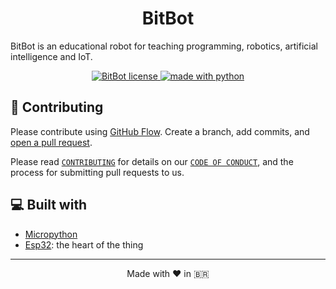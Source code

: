 <h1 align="center">
  BitBot
</h1>

BitBot is an educational robot for teaching programming, robotics, artificial intelligence and IoT.

<p align="center">
<a href="https://github.com/jorgemaciel/BitBot/blob/main/LICENSE" target="blank">
<img src="https://img.shields.io/badge/License-MIT-yellow.svg" alt="BitBot license" />
</a>
<a href="https://www.python.org/" target="blank">
<img src="https://img.shields.io/badge/Made%20with-Python-1f425f.svg" alt="made with python" />
</a>
</p>


## 🍰 Contributing

Please contribute using [GitHub Flow](https://guides.github.com/introduction/flow). Create a branch, add commits, and [open a pull request](https://github.com/jorgemaciel/BitBot/compare).

Please read [`CONTRIBUTING`](CONTRIBUTING.md) for details on our [`CODE OF CONDUCT`](CODE_OF_CONDUCT.md), and the process for submitting pull requests to us.


## 💻 Built with

- [Micropython](https://micropython.org/)
- [Esp32](https://www.espressif.com/en/products/socs/esp32/): the heart of the thing


<hr>
<p align="center">
Made with ❤️ in 🇧🇷
</p>
